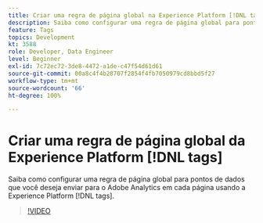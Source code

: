 ```yaml
---
title: Criar uma regra de página global na Experience Platform [!DNL tags]
description: Saiba como configurar uma regra de página global para pontos de dados que você deseja enviar para o Adobe Analytics em cada página usando a Experience Platform [!DNL tags].
feature: Tags
topics: Development
kt: 3588
role: Developer, Data Engineer
level: Beginner
exl-id: 7c72ec72-3de8-4472-a1de-c47f54d61d61
source-git-commit: 00a8c4f4b28707f2854f4fb7050979cd8bbd5f27
workflow-type: tm+mt
source-wordcount: '66'
ht-degree: 100%

---
```


# Criar uma regra de página global da Experience Platform [!DNL tags]

Saiba como configurar uma regra de página global para pontos de dados que você deseja enviar para o Adobe Analytics em cada página usando a Experience Platform [!DNL tags].

>[!VIDEO](https://video.tv.adobe.com/v/31151/?quality=12&learn=on&captions=por_br)
